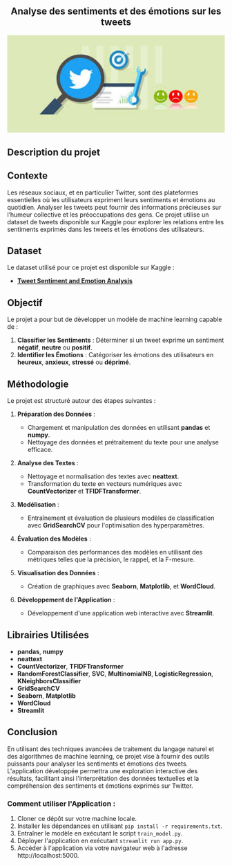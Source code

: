 
## <center>Analyse des sentiments et des émotions sur les tweets</center>

<p align="center">
  <img src="image.png" alt="tweet image" width="600"/>
</p>

## Description du projet

## Contexte

Les réseaux sociaux, et en particulier Twitter, sont des plateformes essentielles où les utilisateurs expriment leurs sentiments et émotions au quotidien. Analyser les tweets peut fournir des informations précieuses sur l’humeur collective et les préoccupations des gens. Ce projet utilise un dataset de tweets disponible sur Kaggle pour explorer les relations entre les sentiments exprimés dans les tweets et les émotions des utilisateurs.

## Dataset

Le dataset utilisé pour ce projet est disponible sur Kaggle :
- **[Tweet Sentiment and Emotion Analysis](https://www.kaggle.com/datasets/subhajournal/tweet-sentiment-and-emotion-analysis)**

## Objectif

Le projet a pour but de développer un modèle de machine learning capable de :

1. **Classifier les Sentiments** : Déterminer si un tweet exprime un sentiment **négatif**, **neutre** ou **positif**.
2. **Identifier les Émotions** : Catégoriser les émotions des utilisateurs en **heureux**, **anxieux**, **stressé** ou **déprimé**.

## Méthodologie

Le projet est structuré autour des étapes suivantes :

1. **Préparation des Données** :
   - Chargement et manipulation des données en utilisant **pandas** et **numpy**.
   - Nettoyage des données et prétraitement du texte pour une analyse efficace.

2. **Analyse des Textes** :
   - Nettoyage et normalisation des textes avec **neattext**.
   - Transformation du texte en vecteurs numériques avec **CountVectorizer** et **TFIDFTransformer**.

3. **Modélisation** :
   - Entraînement et évaluation de plusieurs modèles de classification avec **GridSearchCV** pour l'optimisation des hyperparamètres.

4. **Évaluation des Modèles** :
   - Comparaison des performances des modèles en utilisant des métriques telles que la précision, le rappel, et la F-mesure.

5. **Visualisation des Données** :
   - Création de graphiques avec **Seaborn**, **Matplotlib**, et **WordCloud**.

6. **Développement de l'Application** :
   - Développement d'une application web interactive avec **Streamlit**.

## Librairies Utilisées

- **pandas**, **numpy**
- **neattext**
- **CountVectorizer**, **TFIDFTransformer**
- **RandomForestClassifier**, **SVC**, **MultinomialNB**, **LogisticRegression**, **KNeighborsClassifier**
- **GridSearchCV**
- **Seaborn**, **Matplotlib**
- **WordCloud**
- **Streamlit**

## Conclusion

En utilisant des techniques avancées de traitement du langage naturel et des algorithmes de machine learning, ce projet vise à fournir des outils puissants pour analyser les sentiments et émotions des tweets. L'application développée permettra une exploration interactive des résultats, facilitant ainsi l'interprétation des données textuelles et la compréhension des sentiments et émotions exprimés sur Twitter.


### Comment utiliser l'Application :

1. Cloner ce dépôt sur votre machine locale.
2. Installer les dépendances en utilisant `pip install -r requirements.txt`.
3. Entraîner le modèle en exécutant le script `train_model.py`.
4. Déployer l'application en exécutant `streamlit run app.py`.
5. Accéder à l'application via votre navigateur web à l'adresse http://localhost:5000.
